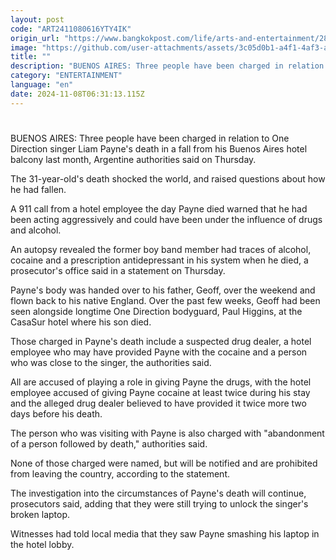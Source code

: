 ```yaml
---
layout: post
code: "ART2411080616YTY4IK"
origin_url: "https://www.bangkokpost.com/life/arts-and-entertainment/2898611/three-charged-in-one-direction-singer-liam-paynes-death"
image: "https://github.com/user-attachments/assets/3c05d0b1-a4f1-4af3-a2a4-9af9119a17e8"
title: ""
description: "BUENOS AIRES: Three people have been charged in relation to One Direction singer Liam Payne"
category: "ENTERTAINMENT"
language: "en"
date: 2024-11-08T06:31:13.115Z
---
```


# 

BUENOS AIRES: Three people have been charged in relation to One Direction singer Liam Payne's death in a fall from his Buenos Aires hotel balcony last month, Argentine authorities said on Thursday.

The 31-year-old's death shocked the world, and raised questions about how he had fallen.

A 911 call from a hotel employee the day Payne died warned that he had been acting aggressively and could have been under the influence of drugs and alcohol.

An autopsy revealed the former boy band member had traces of alcohol, cocaine and a prescription antidepressant in his system when he died, a prosecutor's office said in a statement on Thursday.

Payne's body was handed over to his father, Geoff, over the weekend and flown back to his native England. Over the past few weeks, Geoff had been seen alongside longtime One Direction bodyguard, Paul Higgins, at the CasaSur hotel where his son died.

Those charged in Payne's death include a suspected drug dealer, a hotel employee who may have provided Payne with the cocaine and a person who was close to the singer, the authorities said.

All are accused of playing a role in giving Payne the drugs, with the hotel employee accused of giving Payne cocaine at least twice during his stay and the alleged drug dealer believed to have provided it twice more two days before his death.

The person who was visiting with Payne is also charged with "abandonment of a person followed by death," authorities said.

None of those charged were named, but will be notified and are prohibited from leaving the country, according to the statement.

The investigation into the circumstances of Payne's death will continue, prosecutors said, adding that they were still trying to unlock the singer's broken laptop.

Witnesses had told local media that they saw Payne smashing his laptop in the hotel lobby.